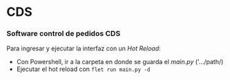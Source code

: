 # CDS
### Software control de pedidos CDS
Para ingresar y ejecutar la interfaz con un _Hot Reload_:
- Con Powershell, ir a la carpeta en donde se guarda el _main.py_ ('.../path/)
- Ejecutar el hot reload con `flet run main.py -d`
